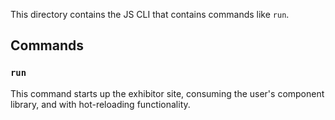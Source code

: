 This directory contains the JS CLI that contains commands like `run`.

## Commands

### `run`

This command starts up the exhibitor site, consuming the user's component library, and with hot-reloading functionality.